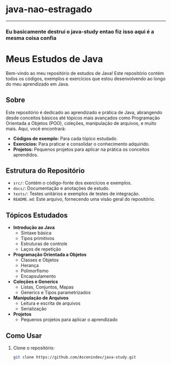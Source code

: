 # java-nao-estragado

-------------------------------------

### Eu basicamente destrui o java-study entao fiz isso aqui é a mesma coisa confia

# Meus Estudos de Java

Bem-vindo ao meu repositório de estudos de Java! Este repositório contém todos os códigos, exemplos e exercícios que estou desenvolvendo ao longo do meu aprendizado em Java.

## Sobre

Este repositório é dedicado ao aprendizado e prática de Java, abrangendo desde conceitos básicos até tópicos mais avançados como Programação Orientada a Objetos (POO), coleções, manipulação de arquivos, e muito mais. Aqui, você encontrará:

- **Códigos de exemplo:** Para cada tópico estudado.
- **Exercícios:** Para praticar e consolidar o conhecimento adquirido.
- **Projetos:** Pequenos projetos para aplicar na prática os conceitos aprendidos.

## Estrutura do Repositório

- `src/`: Contém o código-fonte dos exercícios e exemplos.
- `docs/`: Documentação e anotações de estudo.
- `tests/`: Testes unitários e exemplos de testes de integração.
- `README.md`: Este arquivo, fornecendo uma visão geral do repositório.

## Tópicos Estudados

- **Introdução ao Java**
  - Sintaxe básica
  - Tipos primitivos
  - Estruturas de controle
  - Laços de repetição
- **Programação Orientada a Objetos**
  - Classes e Objetos
  - Herança
  - Polimorfismo
  - Encapsulamento
- **Coleções e Generics**
  - Listas, Conjuntos, Mapas
  - Generics e Tipos parametrizados
- **Manipulação de Arquivos**
  - Leitura e escrita de arquivos
  - Serialização
- **Projetos**
  - Pequenos projetos para aplicar o aprendizado

## Como Usar

1. Clone o repositório:
   ```bash
   git clone https://github.com/Ascenindex/java-study.git
